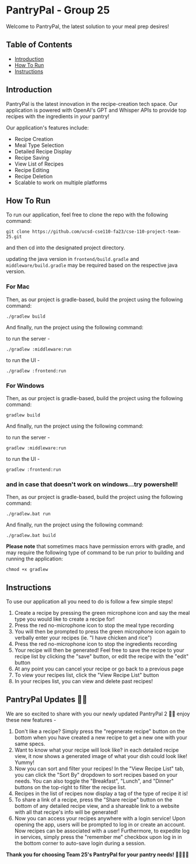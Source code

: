 # PantryPal - Group 25

Welcome to PantryPal, the latest solution to your meal prep desires!

## Table of Contents

- [Introduction](#introduction)
- [How To Run](#how-to-run)
- [Instructions](#instructions)

## Introduction

PantryPal is the latest innovation in the recipe-creation tech space. Our application is powered with OpenAI's GPT and Whisper APIs to provide top recipes with the ingredients in _your_ pantry!

Our application's features include:

- Recipe Creation
- Meal Type Selection
- Detailed Recipe Display
- Recipe Saving
- View List of Recipes
- Recipe Editing
- Recipe Deletion
- Scalable to work on multiple platforms

## How To Run

To run our application, feel free to clone the repo with the following command:

```
git clone https://github.com/ucsd-cse110-fa23/cse-110-project-team-25.git
```

and then cd into the designated project directory.

updating the java version in `frontend/build.gradle` and `middleware/build.gradle` may be required based on the respective java version. 

### For Mac

Then, as our project is gradle-based, build the project using the following command:

```
./gradlew build
```

And finally, run the project using the following command:

to run the server - 
```
./gradlew :middleware:run 
```

to run the UI - 
```
./gradlew :frontend:run
```

### For Windows

Then, as our project is gradle-based, build the project using the following command:

```
gradlew build
```

And finally, run the project using the following command:

to run the server - 
```
gradlew :middleware:run 
```

to run the UI - 
```
gradlew :frontend:run
```

### and in case that doesn't work on windows...try powershell!

Then, as our project is gradle-based, build the project using the following command:

```
./gradlew.bat run
```

And finally, run the project using the following command:

```
./gradlew.bat build
```

**Please note** that sometimes macs have permission errors with gradle, and may require the following type of command to be run prior to building and running the application:

```
chmod +x gradlew
```

## Instructions

To use our application all you need to do is follow a few simple steps!

1. Create a recipe by pressing the green microphone icon and say the meal type you would like to create a recipe for!
2. Press the red no-microphone icon to stop the meal type recording
3. You will then be prompted to press the green microphone icon again to verbally enter your recipes (ie. "I have chicken and rice")
4. Press the red no-microphone icon to stop the ingredients recording
5. Your recipe will then be generated! Feel free to save the recipe to your recipe list by clicking the "save" button, or edit the recipe with the "edit" button
6. At any point you can cancel your recipe or go back to a previous page
7. To view your recipes list, click the "View Recipe List" button
8. In your recipes list, you can view and delete past recipes!

## PantryPal Updates 🥳🤑

We are so excited to share with you our newly updated PantryPal 2 🥳🥳 enjoy these new features -

1. Don't like a recipe? Simply press the "regenerate recipe" button on the bottom when you have created a new recipe to get a new one with your same specs.
2. Want to know what your recipe will look like? in each detailed recipe view, it now shows a generated image of what your dish could look like! Yummy!
3. Now you can sort and filter your recipes! In the "View Recipe List" tab, you can click the "Sort By" dropdown to sort recipes based on your needs. You can also toggle the "Breakfast", "Lunch", and "Dinner" buttons on the top-right to filter the recipe list.
4. Recipes in the list of recipes now display a tag of the type of recipe it is!
5. To share a link of a recipe, press the "Share recipe" button on the bottom of any detailed recipe view, and a shareable link to a website with all that recipe's info will be generated!
6. Now you can access your recipes anywhere with a login service! Upon opening the app, users will be prompted to log in or create an account. Now recipes can be associated with a user! Furthermore, to expedite log in services, simply press the "remember me" checkbox upon log in in the bottom corner to auto-save login during a session. 

**Thank you for choosing Team 25's PantryPal for your pantry needs! 🧑‍🍳🍳💅**
